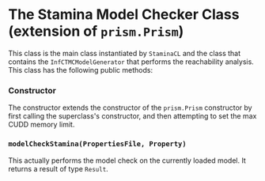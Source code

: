 # The Stamina Model Checker Class (extension of `prism.Prism`)

This class is the main class instantiated by `StaminaCL` and the class that contains the `InfCTMCModelGenerator` that performs the reachability analysis. This class has the following public methods:

### Constructor
The constructor extends the constructor of the `prism.Prism` constructor by first calling the superclass's constructor, and then attempting to set the max CUDD memory limit.

### `modelCheckStamina(PropertiesFile, Property)`
This actually performs the model check on the currently loaded model. It returns a result of type `Result`.